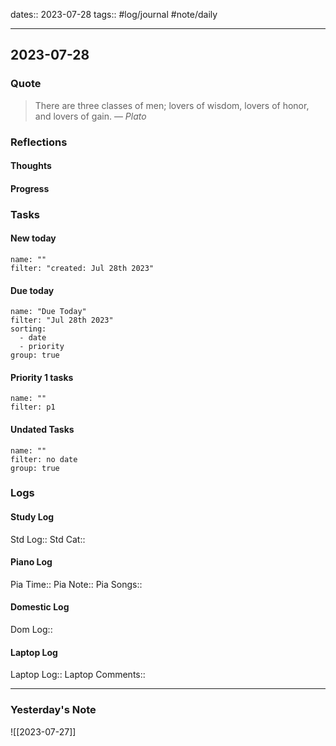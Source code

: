 dates:: 2023-07-28
tags:: #log/journal #note/daily 

---
## 2023-07-28

### Quote

> There are three classes of men; lovers of wisdom, lovers of honor, and lovers of gain.
> — <cite>Plato</cite>


### Reflections

#### Thoughts

#### Progress

### Tasks

#### New today


```todoist
name: ""
filter: "created: Jul 28th 2023"
```



#### Due today

```todoist
name: "Due Today"
filter: "Jul 28th 2023"
sorting: 
  - date
  - priority
group: true
```

#### Priority 1 tasks

```todoist
name: ""
filter: p1
```

#### Undated Tasks
```todoist
name: ""
filter: no date
group: true
```


### Logs

#### Study Log
Std Log:: 
Std Cat:: 

#### Piano Log

Pia Time:: 
Pia Note:: 
Pia Songs:: 

#### Domestic Log

Dom Log:: 

#### Laptop Log

Laptop Log:: 
Laptop Comments::




---
### Yesterday's Note

![[2023-07-27]]


